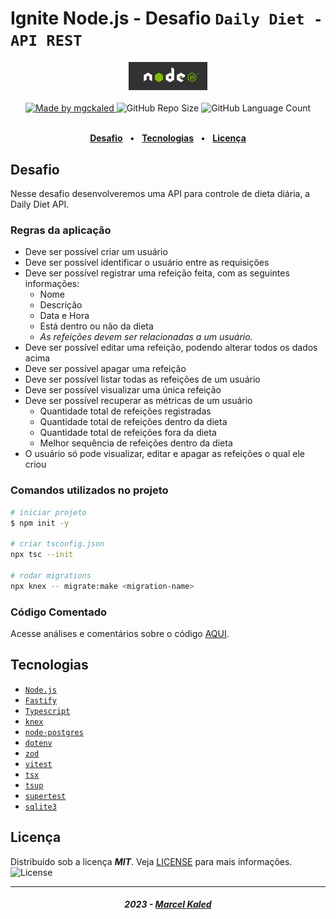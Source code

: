 <!-- markdownlint-disable MD033 -->

# Ignite Node.js - Desafio `Daily Diet - API REST`

<div align="center">
   <img alt="Node.js" src=".github/assets/nodejs-logo.jpg" width="25%"/>
</div>
<br>

<div align="center">
   <a href="https://github.com/mgckaled">
      <img alt="Made by mgckaled" src="https://img.shields.io/badge/made%20by-mgckaled-yellow">
   </a>
   <img alt="GitHub Repo Size" src="https://img.shields.io/github/repo-size/mgckaled/ignite-nodejs-desafio-dailydiet-api-rest">
   <img alt="GitHub Language Count" src="https://img.shields.io/github/languages/count/mgckaled/ignite-nodejs-desafio-dailydiet-api-rest">
</div>
<br>

<div align="center">

[**Desafio**](#desafio) &nbsp;&nbsp;**•**&nbsp;&nbsp;
[**Tecnologias**](#tecnologias) &nbsp;&nbsp;**•**&nbsp;&nbsp;
[**Licença**](#licença)

</div>

## Desafio

Nesse desafio desenvolveremos uma API para controle de dieta diária, a Daily Diet API.

### Regras da aplicação

- Deve ser possível criar um usuário
- Deve ser possível identificar o usuário entre as requisições
- Deve ser possível registrar uma refeição feita, com as seguintes informações:
  - Nome
  - Descrição
  - Data e Hora
  - Está dentro ou não da dieta
  - *As refeições devem ser relacionadas a um usuário.*
- Deve ser possível editar uma refeição, podendo alterar todos os dados acima
- Deve ser possível apagar uma refeição
- Deve ser possível listar todas as refeições de um usuário
- Deve ser possível visualizar uma única refeição
- Deve ser possível recuperar as métricas de um usuário
  - Quantidade total de refeições registradas
  - Quantidade total de refeições dentro da dieta
  - Quantidade total de refeições fora da dieta
  - Melhor sequência de refeições dentro da dieta
- O usuário só pode visualizar, editar e apagar as refeições o qual ele criou

### Comandos utilizados no projeto

```bash
# iniciar projeto
$ npm init -y

# criar tsconfig.json
npx tsc --init

# rodar migrations
npx knex -- migrate:make <migration-name>
```

### Código Comentado

Acesse análises e comentários sobre o código [AQUI](./.github/docs/index.md).

## Tecnologias

- [`Node.js`](https://nodejs.org/n/)
- [`Fastify`](https://fastify.dev/)
- [`Typescript`](https://www.typescriptlang.org/)
- [`knex`](https://knexjs.org/)
- [`node-postgres`](https://www.npmjs.com/package/pg)
- [`dotenv`](https://www.npmjs.com/package/dotenv)
- [`zod`](https://www.npmjs.com/package/zod)
- [`vitest`](https://vitest.dev/)
- [`tsx`](https://www.npmjs.com/package/tsx)
- [`tsup`](https://www.npmjs.com/package/tsup)
- [`supertest`](https://www.npmjs.com/package/supertest)
- [`sqlite3`](https://www.npmjs.com/package/sqlite3)

## Licença

Distribuído sob a licença ***MIT***. Veja [LICENSE](LICENSE) para mais informações.  <img alt="License" src="https://img.shields.io/static/v1?label=license&message=MIT&color=49AA26&labelColor=000000">

---

<h5 align="center">
 2023 - <a href="https://github.com/mgckaled/">Marcel Kaled</a>
</h5>
